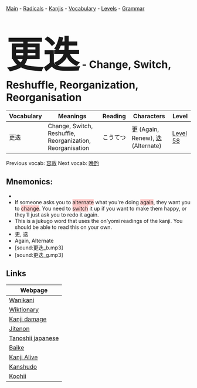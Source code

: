 <style> bigfont {font-size: 100px}</style>
[Main](../README.md) -
[Radicals](../radicals.md) -
[Kanjis](../kanjis.md) -
[Vocabulary](../vocabulary.md) -
[Levels](../levels.md) -
[Grammar](../grammar.md)
# <bigfont> 更迭</bigfont> - Change, Switch, Reshuffle, Reorganization, Reorganisation 

| Vocabulary | Meanings | Reading | Characters | Level |
| --- | --- | --- | --- | --- |
| 更迭 | Change, Switch, Reshuffle, Reorganization, Reorganisation | こうてつ |  [更](../kanjis/更.md) (Again, Renew), [迭](../kanjis/迭.md) (Alternate) | [Level 58](../levels/wk_level58.md) |

Previous vocab: [容赦](容赦.md) Next vocab: [晩酌](晩酌.md) 

## Mnemonics:

* 
* If someone asks you to <span style="background-color:#ffcccb"> alternate</span> what you're doing <span style="background-color:#ffcccb"> again</span>, they want you to <span style="background-color:#ffcccb"> change</span>. You need to <span style="background-color:#ffcccb"> switch</span> it up if you want to make them happy, or they'll just ask you to redo it again.
* This is a jukugo word that uses the on'yomi readings of the kanji. You should be able to read this on your own.
* 更, 迭
* Again, Alternate
* [sound:更迭_b.mp3]
* [sound:更迭_g.mp3]


## Links 

| Webpage |
| --- |
| [Wanikani          ](https://www.wanikani.com/kanji/更迭) |
| [Wiktionary        ](https://en.wiktionary.org/wiki/更迭) |
| [Kanji damage      ](http://www.kanjidamage.com/kanji/search?utf8=✓&q=更迭) |
| [Jitenon           ](https://jitenon.com/kanji/更迭) |
| [Tanoshii japanese ](https://www.tanoshiijapanese.com/dictionary/kanji.cfm?k=更迭) |
| [Baike             ](https://baike.baidu.com/item/更迭) |
| [Kanji Alive       ](https://app.kanjialive.com/更迭) |
| [Kanshudo          ](https://www.kanshudo.com/searchmn?q=更迭) |
| [Koohii            ](https://kanji.koohii.com/study/kanji/更迭) |
